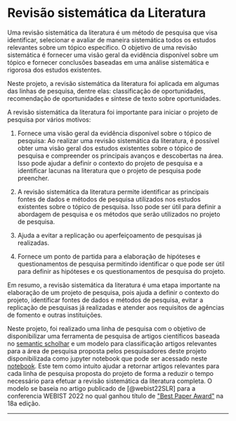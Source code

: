 # Revisão sistemática da Literatura

Uma revisão sistemática da literatura é um método de pesquisa que visa identificar, selecionar e avaliar de maneira sistemática todos os estudos relevantes sobre um tópico específico. O objetivo de uma revisão sistemática é fornecer uma visão geral da evidência disponível sobre um tópico e fornecer conclusões baseadas em uma análise sistemática e rigorosa dos estudos existentes.

Neste projeto, a revisão sistemática da literatura foi aplicada em algumas das linhas de pesquisa, dentre elas: classificação de oportunidades, recomendação de oportunidades e síntese de texto sobre oportunidades.

A revisão sistemática da literatura foi importante para iniciar o projeto de pesquisa por vários motivos:

1. Fornece uma visão geral da evidência disponível sobre o tópico de pesquisa: Ao realizar uma revisão sistemática da literatura, é possível obter uma visão geral dos estudos existentes sobre o tópico de pesquisa e compreender os principais avanços e descobertas na área. Isso pode ajudar a definir o contexto do projeto de pesquisa e a identificar lacunas na literatura que o projeto de pesquisa pode preencher.

2. A revisão sistemática da literatura permite identificar as principais fontes de dados e métodos de pesquisa utilizados nos estudos existentes sobre o tópico de pesquisa. Isso pode ser útil para definir a abordagem de pesquisa e os métodos que serão utilizados no projeto de pesquisa.

3. Ajuda a evitar a replicação ou aperfeiçoamento de pesquisas já realizadas.

4. Fornece um ponto de partida para a elaboração de hipóteses e questionamentos de pesquisa permitindo identificar o que pode ser útil para definir as hipóteses e os questionamentos de pesquisa do projeto.

Em resumo, a revisão sistemática da literatura é uma etapa importante na elaboração de um projeto de pesquisa, pois ajuda a definir o contexto do projeto, identificar fontes de dados e métodos de pesquisa, evitar a replicação de pesquisas já realizadas e atender aos requisitos de agências de fomento e outras instituições.

Neste projeto, foi realizado uma linha de pesquisa com o objetivo de disponibilizar uma ferramenta de pesquisa de artigos científicos baseada no [semantic scholhar](https://www.semanticscholar.org/) e um modelo para classificação artigos relevantes para a área de pesquisa proposta pelos pesquisadores deste projeto disponibilizada como jupyter notebook que pode ser acessado neste [notebook](https://github.com/BecomeAllan/ML-SLRC/blob/main/Application/Classification_automation_SLR.ipynb). Este tem como intuito ajudar a retornar artigos relevantes para cada linha de pesquisa proposta do projeto de forma a reduzir o tempo necessário para efetuar a revisão sistemática da literatura completa. O modelo se baseia no artigo publicado de [@webist22SLR] para a conferencia WEBIST 2022 no qual ganhou título de ["Best Paper Award"](https://webist.scitevents.org/PreviousAwards.aspx) na 18a edição. 

---